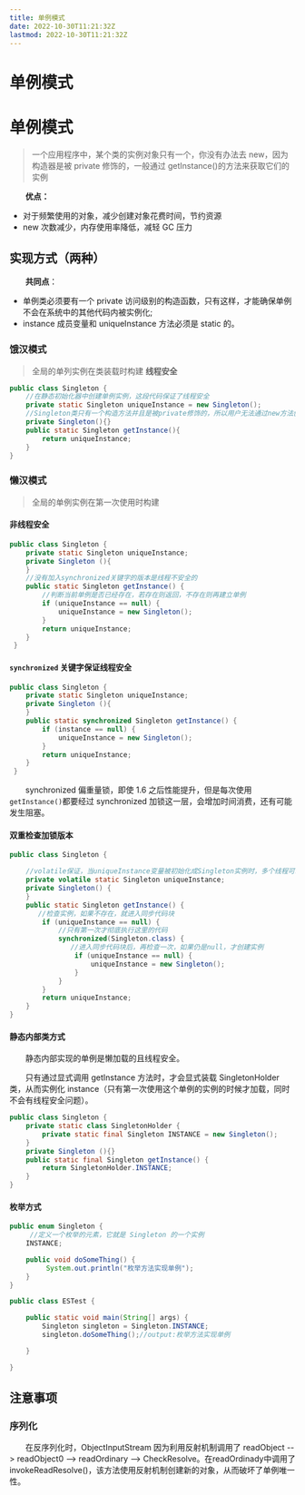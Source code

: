 ```yaml
---
title: 单例模式
date: 2022-10-30T11:21:32Z
lastmod: 2022-10-30T11:21:32Z
---
```


# 单例模式

# 单例模式

> 一个应用程序中，某个类的实例对象只有一个，你没有办法去 new，因为构造器是被 private 修饰的，一般通过 getInstance()的方法来获取它们的实例

　　**优点：**

- 对于频繁使用的对象，减少创建对象花费时间，节约资源
- new 次数减少，内存使用率降低，减轻 GC 压力

## 实现方式（两种）

　　**共同点**：

- 单例类必须要有一个 private 访问级别的构造函数，只有这样，才能确保单例不会在系统中的其他代码内被实例化;
- instance 成员变量和 uniqueInstance 方法必须是 static 的。

### 饿汉模式

> 全局的单列实例在类装载时构建
> **线程安全**

```java
public class Singleton {
    //在静态初始化器中创建单例实例，这段代码保证了线程安全
    private static Singleton uniqueInstance = new Singleton();
    //Singleton类只有一个构造方法并且是被private修饰的，所以用户无法通过new方法创建该对象实例
    private Singleton(){}
    public static Singleton getInstance(){
        return uniqueInstance;
    }
}
```

### 懒汉模式

> 全局的单例实例在第一次使用时构建

#### 非线程安全

```java
public class Singleton {
    private static Singleton uniqueInstance;
    private Singleton (){
    }
    //没有加入synchronized关键字的版本是线程不安全的
    public static Singleton getInstance() {
        //判断当前单例是否已经存在，若存在则返回，不存在则再建立单例
        if (uniqueInstance == null) {
            uniqueInstance = new Singleton();
        }
        return uniqueInstance;
    }
 }
```

#### `synchronized` 关键字保证线程安全

```java
public class Singleton {
    private static Singleton uniqueInstance;
    private Singleton (){
    }
    public static synchronized Singleton getInstance() {
        if (instance == null) {
            uniqueInstance = new Singleton();
        }
        return uniqueInstance;
    }
 }
```

　　synchronized 偏重量锁，即使 1.6 之后性能提升，但是每次使用`getInstance()`都要经过 synchronized 加锁这一层，会增加时间消费，还有可能发生阻塞。

#### 双重检查加锁版本

```java
public class Singleton {

    //volatile保证，当uniqueInstance变量被初始化成Singleton实例时，多个线程可以正确处理uniqueInstance变量
    private volatile static Singleton uniqueInstance;
    private Singleton() {
    }
    public static Singleton getInstance() {
       //检查实例，如果不存在，就进入同步代码块
        if (uniqueInstance == null) {
            //只有第一次才彻底执行这里的代码
            synchronized(Singleton.class) {
               //进入同步代码块后，再检查一次，如果仍是null，才创建实例
                if (uniqueInstance == null) {
                    uniqueInstance = new Singleton();
                }
            }
        }
        return uniqueInstance;
    }
}
```

#### 静态内部类方式

　　静态内部实现的单例是懒加载的且线程安全。

　　只有通过显式调用 getInstance 方法时，才会显式装载 SingletonHolder 类，从而实例化 instance（只有第一次使用这个单例的实例的时候才加载，同时不会有线程安全问题）。

```java
public class Singleton {
    private static class SingletonHolder {
        private static final Singleton INSTANCE = new Singleton();
    }
    private Singleton (){}
    public static final Singleton getInstance() {
        return SingletonHolder.INSTANCE;
    }
}
```

#### 枚举方式

```java
public enum Singleton {
	 //定义一个枚举的元素，它就是 Singleton 的一个实例
    INSTANCE;

    public void doSomeThing() {
	     System.out.println("枚举方法实现单例");
    }
}

public class ESTest {

	public static void main(String[] args) {
		Singleton singleton = Singleton.INSTANCE;
		singleton.doSomeThing();//output:枚举方法实现单例

	}

}
```

## 注意事项

### 序列化

　　在反序列化时，ObjectInputStream 因为利用反射机制调用了 readObject --> readObject0 --> readOrdinary --> CheckResolve。在readOrdinady中调用了invokeReadResolve()，该方法使用反射机制创建新的对象，从而破坏了单例唯一性。
